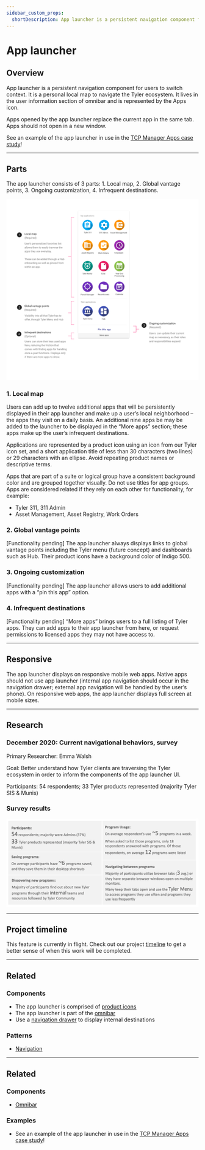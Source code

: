 ```yaml
---
sidebar_custom_props:
  shortDescription: App launcher is a persistent navigation component for users to view and launch programs.
---
```


# App launcher

<ComponentVisual
  figmaUrl=""
  storybookUrl="https://animated-doodle-7c7696e9.pages.github.io/main/?path=/story/components-app-launcher--default" />

## Overview

App launcher is a persistent navigation component for users to switch context. It is a personal local map to navigate the Tyler ecosystem. It lives in the  user information section of omnibar and is represented by the Apps icon.

Apps opened by the app launcher replace the current app in the same tab. Apps should not open in a new window.

See an example of the app launcher in use in the [TCP Manager Apps case study](/case-studies/tcp-manager-apps)!

---

## Parts 

The app launcher consists of 3 parts: 1. Local map, 2. Global vantage points, 3. Ongoing customization, 4. Infrequent destinations.

<ImageBlock>

![Diagram of the app launcher](./images/app-launcher-documentation.png)

</ImageBlock>

### 1. Local map

Users can add up to twelve additional apps that will be persistently displayed in their app launcher and make up a user’s local neighborhood – the apps they visit on a daily basis. An additional nine apps be may be added to the launcher to be displayed in the “More apps” section; these apps make up the user’s infrequent destinations.

Applications are represented by a product icon using an icon from our Tyler icon set, and a short application title of less than 30 characters (two lines) or 29 characters with an ellipse. Avoid repeating product names or descriptive terms.

Apps that are part of a suite or logical group have a consistent background color and are grouped together visually. Do not use titles for app groups. Apps are considered related if they rely on each other for functionality, for example:

- Tyler 311, 311 Admin
- Asset Management, Asset Registry, Work Orders

### 2. Global vantage points

[Functionality pending] The app launcher always displays links to global vantage points including the Tyler menu (future concept) and dashboards such as Hub. Their product icons have a background color of Indigo 500.

### 3. Ongoing customization

[Functionality pending] The app launcher allows users to add additional apps with a “pin this app” option.

### 4. Infrequent destinations

[Functionality pending] “More apps” brings users to a full listing of Tyler apps. They can add apps to their app launcher from here, or request permissions to licensed apps they may not have access to. 

---

## Responsive
The app launcher displays on responsive mobile web apps. Native apps should not use app launcher (internal app navigation should occur in the navigation drawer; external app navigation will be handled by the user’s phone). 
On responsive web apps, the app launcher displays full screen at mobile sizes. 

---

## Research

### December 2020: Current navigational behaviors, survey

Primary Researcher: Emma Walsh

<!-- <a href="/media/app-launcher-survey-results.pptx" download>
  <tcw-button type="outlined" style="margin-bottom: 24px">
    <button type="button">
      <span>Download the study findings</span>
      <i class="tyler-icons">file_download</i>
    </button>
  </tcw-button>
</a> -->

Goal: Better understand how Tyler clients are traversing the Tyler ecosystem in order to inform the components of the app launcher UI.

Participants: 54 respondents;  33 Tyler products represented (majority Tyler SIS & Munis)

### Survey results

<ImageBlock>

![Diagram of the app launcher](./images/app-launcher-survey-results.png)

</ImageBlock>

---

## Project timeline

This feature is currently in flight. Check out our project [timeline](#) to get a better sense of when this work will be completed. 

---

## Related

### Components

- The app launcher is comprised of [product icons](/components/product-icon)
- The app launcher is part of the [omnibar](/components/omni/omnibar)
- Use a [navigation drawer](/components/navigation/drawer) to display internal destinations

### Patterns

- [Navigation](/core-patterns/navigation/primary)

--- 

## Related 

### Components

- [Omnibar](/components/omni/omnibar)

### Examples

- See an example of the app launcher in use in the [TCP Manager Apps case study](/case-studies/tcp-manager-apps)!

